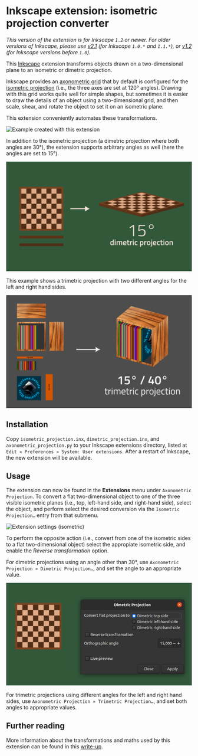 Inkscape extension: isometric projection converter
==================================================

*This version of the extension is for Inkscape `1.2` or newer. For older versions of
Inkscape, please use [v2.1](../../tree/v2.1) (for Inkscape `1.0.*` and `1.1.*`), or
[v1.2](../../tree/v1.2) (for Inkscape versions before `1.0`).*

This [Inkscape](https://inkscape.org) extension transforms objects drawn on a
two-dimensional plane to an isometric or dimetric projection.

Inkscape provides an [axonometric
grid](https://en.wikipedia.org/wiki/Axonometric_projection) that by default is
configured for the [isometric
projection](https://en.wikipedia.org/wiki/Isometric_projection) (i.e., the
three axes are set at 120° angles). Drawing with this grid works quite well for
simple shapes, but sometimes it is easier to draw the details of an object
using a two-dimensional grid, and then scale, shear, and rotate the object to
set it on an isometric plane.

This extension conveniently automates these transformations.

![Example created with this extension](doc/example.png)

In addition to the isometric projection (a dimetric projection where both angles are 30°), the
extension supports arbitrary angles as well (here the angles are set to 15°). 

![A dimetric projection example](doc/dimetric.png)

This example shows a trimetric projection with two different angles for the left and right hand sides.

![A trimetric projection example](doc/trimetric.png)

## Installation

Copy `isometric_projection.inx`, `dimetric_projection.inx`, and `axonometric_projection.py` to your
Inkscape extensions directory, listed at `Edit » Preferences » System: User extensions`.  After a
restart of Inkscape, the new extension will be available.

## Usage

The extension can now be found in the **Extensions** menu under `Axonometric
Projection`. To convert a flat two-dimensional object
to one of the three visible isometric planes (i.e., top, left-hand side, and
right-hand side), select the object, and perform select the desired conversion
via the `Isometric Projection…` entry from that submenu.

![Extension settings (isometric)](doc/dialog.png)

To perform the opposite action (i.e., convert from one of the isometric sides
to a flat two-dimensional object) select the appropiate isometric side, and
enable the *Reverse transformation* option.

For dimetric projections using an angle other than 30°, use `Axonometric Projection » Dimetric
Projection…`, and set the angle to an appropriate value.

![Extension settings (dimetric)](doc/dimetric-dialog.png)

For trimetric projections using different angles for the left and right hand sides, use 
`Axonometric Projection » Trimetric Projection…`, and set both angles to appropriate values.

## Further reading

More information about the transformations and maths used by this extension can 
be found in this 
[write-up](http://jeroenhoek.nl/articles/svg-and-isometric-projection.html).
